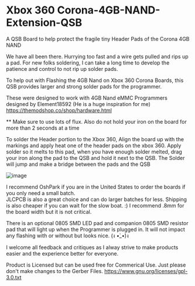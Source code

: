 # Xbox 360 Corona-4GB-NAND-Extension-QSB
A QSB Board to help protect the fragile tiny Header Pads of the Corona 4GB NAND

We have all been there.  Hurrying too fast and a wire gets pulled and rips up a pad.
For new folks soldering, I can take a long time to develop the patience and control to not rip up solder pads.

To help out with Flashing the 4GB Nand on Xbox 360 Corona Boards, this QSB provides larger and strong solder pads for the programmer.

These were designed to work with 4GB Nand eMMC Programmers designed by Element18592 (He is a huge inspiration for me)
https://themodshop.co/shop/hardware.html


** Make sure to use lots of flux.  Also do not hold your iron on the board for more than 2 seconds at a time

To solder the Header portion to the Xbox 360, Align the board up with the markings and apply heat one of the header pads on the xbox 360.
Apply solder so it melts to this pad, when you have enough solder melted, drag your iron along the pad to the QSB and hold it next to the QSB.
The Solder will jump and make a bridge between the pads and the QSB

![image](https://user-images.githubusercontent.com/70423454/155050342-66d070f9-4ec3-4029-ba87-390f9fa3f10e.png)



I recommend OshPark if you are in the United States to order the boards if you only need a small batch.  
JLCPCB is also a great choice and can do larger batches for less.  Shipping is also cheaper if you can wait for the slow boat.  :)
I recommend .8mm for the board width but it is not critical.

There is an optional 0805 SMD LED pad and companion 0805 SMD resistor pad that will light up when the Programmer is plugged in.
It will not impact any flashing with or without but looks nice.  (ง •̀_•́)ง

I welcome all feedback and critiques as I alway strive to make products easier and the experience better for everyone.


Product is Licensed but can be used free for Commerical Use.  Just please don't make changes to the Gerber Files.
https://www.gnu.org/licenses/gpl-3.0.txt
